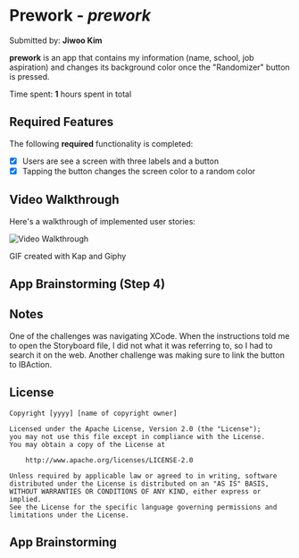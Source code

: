 # Prework - *prework*

Submitted by: **Jiwoo Kim**

**prework** is an app that contains my information (name, school, job aspiration) and changes its background color once the "Randomizer" button is pressed.

Time spent: **1** hours spent in total

## Required Features

The following **required** functionality is completed:

- [x] Users are see a screen with three labels and a button
- [x] Tapping the button changes the screen color to a random color
 
## Video Walkthrough

Here's a walkthrough of implemented user stories:

<img src='https://media.giphy.com/media/v1.Y2lkPTc5MGI3NjExYWI5c2VpNjZqcG1zbWJnbGNpY216ZTIwZ2pybGVqdHg1b3ozcnhsciZlcD12MV9pbnRlcm5hbF9naWZfYnlfaWQmY3Q9Zw/HWgndvOTHZ0HsDazKY/giphy.gif' title='Video Walkthrough' width='' alt='Video Walkthrough' />

<!-- Replace this with whatever GIF tool you used! -->
GIF created with Kap and Giphy
<!-- Recommended tools:
[Kap](https://getkap.co/) for macOS
[ScreenToGif](https://www.screentogif.com/) for Windows
[peek](https://github.com/phw/peek) for Linux. -->

## App Brainstorming (Step 4)

## Notes

One of the challenges was navigating XCode. When the instructions told me to open the Storyboard file, I did not what it was referring to, so I had to search it on the web. Another challenge was making sure to link the button to IBAction.

## License

    Copyright [yyyy] [name of copyright owner]

    Licensed under the Apache License, Version 2.0 (the "License");
    you may not use this file except in compliance with the License.
    You may obtain a copy of the License at

        http://www.apache.org/licenses/LICENSE-2.0

    Unless required by applicable law or agreed to in writing, software
    distributed under the License is distributed on an "AS IS" BASIS,
    WITHOUT WARRANTIES OR CONDITIONS OF ANY KIND, either express or implied.
    See the License for the specific language governing permissions and
    limitations under the License.

## App Brainstorming


